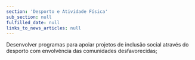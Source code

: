 ```yaml
---
section: 'Desporto e Atividade Física'
sub_section: null
fulfilled_date: null
links_to_news_articles: null
---
```


Desenvolver programas para apoiar projetos de inclusão social através do desporto com envolvência das comunidades desfavorecidas;
